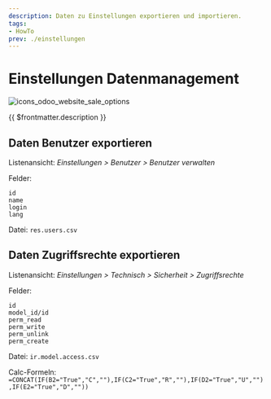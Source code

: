 ```yaml
---
description: Daten zu Einstellungen exportieren und importieren.
tags:
- HowTo
prev: ./einstellungen
---
```

# Einstellungen Datenmanagement
![icons_odoo_website_sale_options](assets/icons_odoo_website_sale_options.png)

{{ $frontmatter.description }}

## Daten Benutzer exportieren

Listenansicht: *Einstellungen > Benutzer > Benutzer verwalten*

Felder:
```
id
name
login
lang
```
Datei: `res.users.csv`

## Daten Zugriffsrechte exportieren

Listenansicht: *Einstellungen > Technisch > Sicherheit > Zugriffsrechte*

Felder:
```
id
model_id/id
perm_read
perm_write
perm_unlink
perm_create
```
Datei: `ir.model.access.csv`

Calc-Formeln: `=CONCAT(IF(B2="True","C",""),IF(C2="True","R",""),IF(D2="True","U",""),IF(E2="True","D",""))`